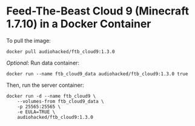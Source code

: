 # Feed-The-Beast Cloud 9 (Minecraft 1.7.10) in a Docker Container
To pull the image:
```
docker pull audiohacked/ftb_cloud9:1.3.0
```
*Optional*: Run data container:
```
docker run --name ftb_cloud9_data audiohacked/ftb_cloud9:1.3.0 true
```

Then, run the server container:
```
docker run -d --name ftb_cloud9 \
    --volumes-from ftb_cloud9_data \
    -p 25565:25565 \
    -e EULA=TRUE \
    audiohacked/ftb_cloud9:1.3.0
```
